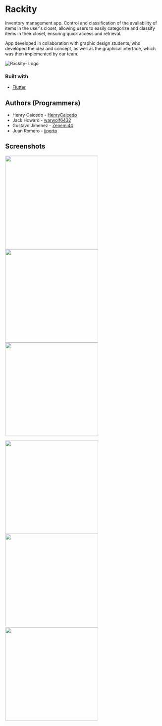 # Rackity
Inventory management app. Control and classification of the availability of items in the user's closet, allowing 
users to easily categorize and classify items in their closet, ensuring quick access and retrieval. 

App developed in collaboration with graphic design students, who developed the idea and concept, as well as the graphical interface, which was then implemented by our team.

![Rackity- Logo](https://github.com/HenryCaicedo/rackity/assets/72535346/905ddba0-48ad-436b-b3f6-2f8b69c791b0)

### Built with
  - [Flutter](https://flutter.dev/)

## Authors (Programmers)
 - Henry Caicedo - [HenryCaicedo](https://github.com/HenryCaicedo/)
 - Jack Howard - [warwolf6432](https://github.com/warwolf6432)
 - Gustavo Jimenez - [Zenemi44](https://github.com/Zenemi44)
 - Juan Romero - [jjporto](https://github.com/jjporto)

## Screenshots
<p float="left">
  <img src="https://github.com/HenryCaicedo/rackity/assets/72535346/d2384ed3-34bb-4f6c-8d81-dc7677c2d17c" width="300"/> 
  <img src="https://github.com/HenryCaicedo/rackity/assets/72535346/b351b997-a3ac-4336-b152-6b041f1ac789" width="300" />
  <img src="https://github.com/HenryCaicedo/rackity/assets/72535346/27ea8712-2b7d-49f0-89e2-76d47548dafa" width="300"/> 
</p>
<p float="left">
  <img src="https://github.com/HenryCaicedo/rackity/assets/72535346/2807615b-fc8d-4d6b-94ab-6ef9408df29c" width="300" />
  <img src="https://github.com/HenryCaicedo/rackity/assets/72535346/5fb8a452-4df9-4ffc-a7ec-163ed8c259cf" width="300" />
  <img src="https://github.com/HenryCaicedo/rackity/assets/72535346/496e87e8-d625-497a-a201-f2af94790f63" width="300" />
</p>
